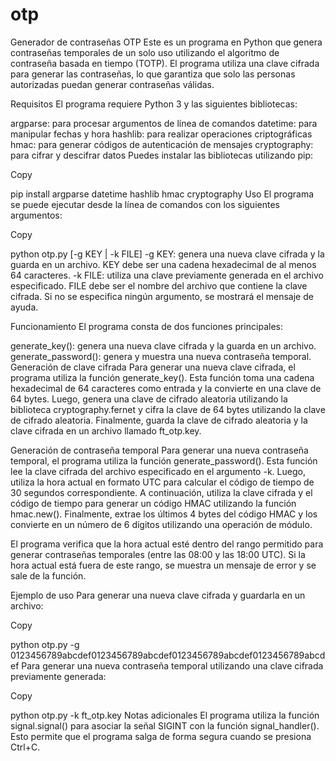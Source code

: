 # otp

Generador de contraseñas OTP
Este es un programa en Python que genera contraseñas temporales de un solo uso utilizando el algoritmo de contraseña basada en tiempo (TOTP). El programa utiliza una clave cifrada para generar las contraseñas, lo que garantiza que solo las personas autorizadas puedan generar contraseñas válidas.

Requisitos
El programa requiere Python 3 y las siguientes bibliotecas:

argparse: para procesar argumentos de línea de comandos
datetime: para manipular fechas y hora
hashlib: para realizar operaciones criptográficas
hmac: para generar códigos de autenticación de mensajes
cryptography: para cifrar y descifrar datos
Puedes instalar las bibliotecas utilizando pip:

Copy

pip install argparse datetime hashlib hmac cryptography
Uso
El programa se puede ejecutar desde la línea de comandos con los siguientes argumentos:

Copy

python otp.py [-g KEY | -k FILE]
-g KEY: genera una nueva clave cifrada y la guarda en un archivo. KEY debe ser una cadena hexadecimal de al menos 64 caracteres.
-k FILE: utiliza una clave previamente generada en el archivo especificado. FILE debe ser el nombre del archivo que contiene la clave cifrada.
Si no se especifica ningún argumento, se mostrará el mensaje de ayuda.

Funcionamiento
El programa consta de dos funciones principales:

generate_key(): genera una nueva clave cifrada y la guarda en un archivo.
generate_password(): genera y muestra una nueva contraseña temporal.
Generación de clave cifrada
Para generar una nueva clave cifrada, el programa utiliza la función generate_key(). Esta función toma una cadena hexadecimal de 64 caracteres como entrada y la convierte en una clave de 64 bytes. Luego, genera una clave de cifrado aleatoria utilizando la biblioteca cryptography.fernet y cifra la clave de 64 bytes utilizando la clave de cifrado aleatoria. Finalmente, guarda la clave de cifrado aleatoria y la clave cifrada en un archivo llamado ft_otp.key.

Generación de contraseña temporal
Para generar una nueva contraseña temporal, el programa utiliza la función generate_password(). Esta función lee la clave cifrada del archivo especificado en el argumento -k. Luego, utiliza la hora actual en formato UTC para calcular el código de tiempo de 30 segundos correspondiente. A continuación, utiliza la clave cifrada y el código de tiempo para generar un código HMAC utilizando la función hmac.new(). Finalmente, extrae los últimos 4 bytes del código HMAC y los convierte en un número de 6 dígitos utilizando una operación de módulo.

El programa verifica que la hora actual esté dentro del rango permitido para generar contraseñas temporales (entre las 08:00 y las 18:00 UTC). Si la hora actual está fuera de este rango, se muestra un mensaje de error y se sale de la función.

Ejemplo de uso
Para generar una nueva clave cifrada y guardarla en un archivo:

Copy

python otp.py -g 0123456789abcdef0123456789abcdef0123456789abcdef0123456789abcdef
Para generar una nueva contraseña temporal utilizando una clave cifrada previamente generada:

Copy

python otp.py -k ft_otp.key
Notas adicionales
El programa utiliza la función signal.signal() para asociar la señal SIGINT con la función signal_handler(). Esto permite que el programa salga de forma segura cuando se presiona Ctrl+C.
